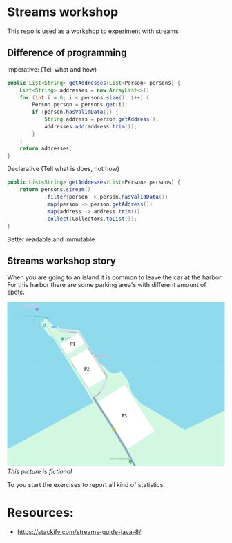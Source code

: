 
# Streams workshop

This repo is used as a workshop to experiment with streams

## Difference of programming

Imperative: (Tell what and how)
```java
public List<String> getAddresses(List<Person> persons) {
    List<String> addresses = new ArrayList<>();
    for (int i = 0; i < persons.size(); i++) {
        Person person = persons.get(i);
        if (person.hasValidData()) {
            String address = person.getAddress();
            addresses.add(address.trim());
        }
    }
    return addresses;
}

```

Declarative (Tell what is does, not how)
```java
public List<String> getAddresses(List<Person> persons) {
    return persons.stream()
            .filter(person -> person.hasValidData())
            .map(person -> person.getAddress())
            .map(address -> address.trim())
            .collect(Collectors.toList());
}
```

Better readable and immutable


## Streams workshop story

When you are going to an island it is common to leave the car at the harbor.
For this harbor there are some parking area's with different amount of spots.
 
![parking example](docs/parking.png)
_This picture is fictional_

To you start the exercises to report all kind of statistics.

# Resources:
- https://stackify.com/streams-guide-java-8/